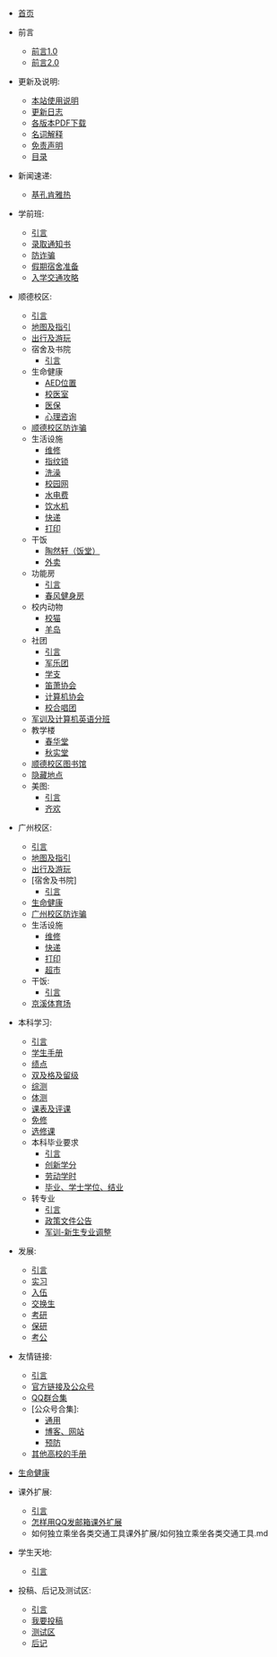 

 * [首页](../index.md)
  - 前言
    - [前言1.0](../前言/前言1.0.md)
    - [前言2.0](../前言/前言2.0.md)
  
 
  - 更新及说明:
    - [本站使用说明](../更新及说明/本站使用说明.md)
    - [更新日志](../更新及说明/更新日志.md)
    - [各版本PDF下载](../更新及说明/各版本PDF下载.md)
    - [名词解释](../更新及说明/名词解释.md)
    - [免责声明](../更新及说明/免责声明.md)
    - [目录](../更新及说明/目录.md)

  - 新闻速递:
    - [基孔肯雅热](../新闻速递/基孔肯雅热.md)

  - 学前班:
    - [引言](../学前班/引言.md)
    - [录取通知书](../学前班/录取通知书.md)
    - [防诈骗](../学前班/防诈骗.md)
    - [假期宿舍准备](../学前班/假期宿舍准备.md)
    - [入学交通攻略](../学前班/入学交通攻略.md)
 
  - 顺德校区:
    - [引言](../顺德校区/引言.md)
    - [地图及指引](../顺德校区/地图及指引.md)
    - [出行及游玩](../顺德校区/出行及游玩.md)
    - 宿舍及书院
      - [引言](../顺德校区/宿舍及书院/引言.md)
    - 生命健康
      - [AED位置](../顺德校区/生命健康/AED位置.md)
      - [校医室](../顺德校区/生命健康/校医室.md)
      - [医保](../顺德校区/生命健康/医保.md)
      - [心理咨询](../顺德校区/生命健康/心理咨询.md)
    - [顺德校区防诈骗](../顺德校区/顺德校区防诈骗.md)
    - 生活设施
      - [维修](../顺德校区/生活设施/维修.md)
      - [指纹锁](../顺德校区/生活设施/指纹锁.md)
      - [洗澡](../顺德校区/生活设施/洗澡.md)
      - [校园网](../顺德校区/生活设施/校园网.md)
      - [水电费](../顺德校区/生活设施/水电费.md)
      - [饮水机](../顺德校区/生活设施/饮水机.md)
      - [快递](../顺德校区/生活设施/快递.md)
      - [打印](../顺德校区/生活设施/打印.md)
    - 干饭
      - [陶然轩（饭堂）](../顺德校区/干饭/陶然轩（饭堂）.md)
      - [外卖](../顺德校区/干饭/外卖.md)
    - 功能房
      - [引言](../顺德校区/功能房/引言.md)
      - [春风健身房](../顺德校区/功能房/春风健身房.md)
    - 校内动物
      - [校猫](../顺德校区/校内动物/校猫.md)
      - [羊岛](../顺德校区/校内动物/羊岛.md)
    - 社团
      - [引言](../顺德校区/社团/引言.md)
      - [军乐团](../顺德校区/社团/军乐团.md)
      - [学支](../顺德校区/社团/学生学习支持中心.md)
      - [笛萧协会](../顺德校区/社团/笛萧协会社团.md)
      - [计算机协会](../顺德校区/社团/计算机协会.md)
      - [校合唱团](../顺德校区/社团/校合唱团.md)
    - [军训及计算机英语分班](../顺德校区/军训及计算机英语分班.md)
    - 教学楼
      - [春华堂](../顺德校区/教学楼/春华堂.md)
      - [秋实堂](../顺德校区/教学楼/秋实堂.md)
    - [顺德校区图书馆](../顺德校区/顺德校区图书馆.md)
    - [隐藏地点](../顺德校区/隐藏地点.md)
    - 美图:
      - [引言](../顺德校区/美图/引言.md)
      - [齐欢](../顺德校区/美图/齐欢.md)
 
  - 广州校区:
    - [引言](../广州校区/引言.md)
    - [地图及指引](../广州校区/地图及指引.md)
    - [出行及游玩](../广州校区/出行及游玩.md)
    - [宿舍及书院]
      - [引言](../广州校区/宿舍及书院/引言.md)
    - [生命健康](../广州校区/生命健康.md)
    - [广州校区防诈骗](../广州校区/广州校区防诈骗.md)
    - 生活设施
      - [维修](../广州校区/生活设施/维修.md)
      - [快递](../广州校区/生活设施/快递.md)
      - [打印](../广州校区/生活设施/打印.md)
      - [超市](../广州校区/生活设施/超市.md)
    - 干饭:
      - [引言](../广州校区/干饭/引言.md)
    - [京溪体育场](../广州校区/京溪体育场.md)
 
  - 本科学习:
    - [引言](../本科学习/引言.md)
    - [学生手册](../本科学习/学生手册.md)
    - [绩点](../本科学习/绩点.md)
    - [双及格及留级](../本科学习/双及格及留级.md)
    - [综测](../本科学习/综测.md)
    - [体测](../本科学习/体测.md)
    - [课表及评课](../本科学习/课表及评课.md)
    - [免修](../本科学习/免修.md)
    - [选修课](../本科学习/选修课.md)
    - 本科毕业要求
      - [引言](../本科学习/本科毕业要求/引言.md)
      - [创新学分](../本科学习/本科毕业要求/创新学分.md)
      - [劳动学时](../本科学习/本科毕业要求/劳动学时.md)
      - [毕业、学士学位、结业](../本科学习/本科毕业要求/毕业、学士学位、结业肄业.md)
    - 转专业
      - [引言](../本科学习/转专业/引言.md)
      - [政策文件公告](../本科学习/转专业/政策文件公告.md)
      - [军训-新生专业调整](../本科学习/转专业/军训-新生专业调整.md)


  - 发展:
    - [引言](../发展/引言.md)
    - [实习](../发展/实习/1.md)
    - [入伍](../发展/入伍/1.md)
    - [交换生](../发展/交换生/1.md)
    - [考研](../发展/考研/1.md)
    - [保研](../发展/保研/1.md)
    - [考公](../发展/考公/1.md)

  - 友情链接:
    - [引言](../友情链接/引言.md)
    - [官方链接及公众号](../友情链接/官方链接及公众号.md)
    - [QQ群合集](../友情链接/QQ群合集.md)
    - [公众号合集]:
      - [通用](../友情链接/公众号合集/通用.md)
      - [博客、网站](../友情链接/公众号合集/博客、网站.md)
      - [预防](../友情链接/公众号合集/预防.md)
    - [其他高校的手册](../友情链接/其他高校的手册.md)

  - [生命健康](../引言生命健康/引言.md)

  - 课外扩展:
    - [引言](../课外扩展/引言.md)
    - [怎样用QQ发邮箱课外扩展](../怎样用QQ发邮箱课外扩展/怎样用QQ发邮箱.md)
    - 如何独立乘坐各类交通工具课外扩展/如何独立乘坐各类交通工具.md
   
    
  - 学生天地:
    - [引言](../学生天地/引言.md)

  - 投稿、后记及测试区:
    - [引言](../投稿、后记及测试区/引言.md)
    - [我要投稿](../投稿、后记及测试区/我要投稿.md)
    - [测试区](../投稿、后记及测试区/测试区/1.md)
    - [后记](../投稿、后记及测试区/后记.md)